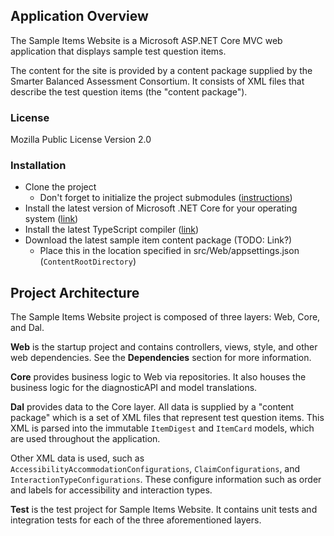 
## Application Overview
The Sample Items Website is a Microsoft ASP.NET Core MVC web application that displays
sample test question items.

The content for the site is provided by a content package supplied by the Smarter Balanced 
Assessment Consortium. It consists of XML files that describe the test question items 
(the "content package"). 

### License
Mozilla Public License Version 2.0

### Installation
- Clone the project
    - Don't forget to initialize the project submodules ([instructions](https://git-scm.com/book/en/v2/Git-Tools-Submodules#_cloning_submodules))
- Install the latest version of Microsoft .NET Core for your operating system ([link](https://www.microsoft.com/net/download/core#/current))
- Install the latest TypeScript compiler ([link](https://www.typescriptlang.org/index.html#download-links))
- Download the latest sample item content package (TODO: Link?)
    - Place this in the location specified in src/Web/appsettings.json (`ContentRootDirectory`)

## Project Architecture
The Sample Items Website project is composed of three layers: Web, Core, and Dal.

**Web** is the startup project and contains controllers, views, style, and other
web dependencies. See the **Dependencies** section for more information.

**Core** provides business logic to Web via repositories. It also houses the business
logic for the diagnosticAPI and model translations.

**Dal** provides data to the Core layer. All data is supplied by a "content package" 
which is a set of XML files that represent test question items. This XML is 
parsed into the immutable `ItemDigest` and `ItemCard` models, which are used
throughout the application. 

Other XML data is used, such as `AccessibilityAccommodationConfigurations`, 
`ClaimConfigurations`, and `InteractionTypeConfigurations`. These configure
information such as order and labels for accessibility and interaction types.

**Test** is the test project for Sample Items Website. It contains unit tests
and integration tests for each of the three aforementioned layers.
